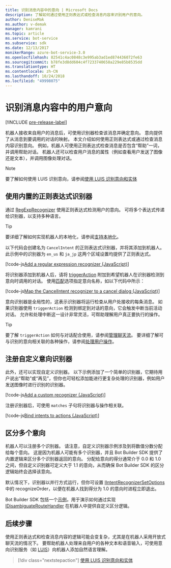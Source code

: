 ```yaml
---
title: 识别消息内容中的意向 | Microsoft Docs
description: 了解如何通过使用正则表达式或检查消息内容来识别用户的意向。
author: DeniseMak
ms.author: v-demak
manager: kamrani
ms.topic: article
ms.service: bot-service
ms.subservice: sdk
ms.date: 12/13/2017
monikerRange: azure-bot-service-3.0
ms.openlocfilehash: 82541c4ac0848c3e995ab3ad1ed874436072fe63
ms.sourcegitcommit: b78fe3d8dd604c4f7233740658a229e85b8535dd
ms.translationtype: HT
ms.contentlocale: zh-CN
ms.lasthandoff: 10/24/2018
ms.locfileid: "49998075"
---
```

# <a name="recognize-user-intent-from-message-content"></a>识别消息内容中的用户意向

[!INCLUDE [pre-release-label](../includes/pre-release-label-v3.md)]

机器人接收来自用户的消息后，可使用识别器检查该消息并确定意向。 意向提供了从消息到要调用的对话的映射。 本文介绍如何使用正则表达式或通过检查消息内容识别意向。 例如，机器人可使用正则表达式检查消息是否包含“帮助”一词，并调用帮助对话。 机器人还可以检查用户消息的属性（例如查看用户发送了图像还是文本），并调用图像处理对话。 

> [!NOTE]
> 要了解如何使用 LUIS 识别意向，请参阅[使用 LUIS 识别意向和实体](bot-builder-nodejs-recognize-intent-luis.md) 


## <a name="use-the-built-in-regular-expression-recognizer"></a>使用内置的正则表达式识别器
通过 [RegExpRecognizer][RegExpRecognizer] 使用正则表达式检测用户的意向。 可将多个表达式传递给识别器，以支持多种语言。 

> [!TIP]
> 要详细了解如何实现机器人的本地化，请参阅[支持本地化](bot-builder-nodejs-localization.md)。

以下代码会创建名为 `CancelIntent` 的正则表达式识别器，并将其添加到机器人。 此示例中的识别器为 `en_us` 和 `ja_jp` 这两个区域设置均提供了正则表达式。 

[!code-js[Add a regular expression recognizer (JavaScript)](../includes/code/node-regex-recognizer.js#addRegexRecognizer)]

将识别器添加到机器人后，请将 [triggerAction][triggerAction] 附加到希望机器人在识别器检测到意向时调用的对话。 使用[匹配][matches]选项指定意向名称，如以下代码中所示：

[!code-js[Map the CancelIntent recognizer to a cancel dialog (JavaScript)](../includes/code/node-regex-recognizer.js#bindCancelDialogToRegexRecognizer)]

意向识别器是全局性的，这表示识别器将运行检查从用户处接收的每条消息。 如果识别器使用 `triggerAction` 检测到绑定到对话的意向，它会触发中断当前活动对话。 允许和处理中断这一设计非常灵活，可帮助理解用户真正要执行的操作。

> [!TIP] 
> 要了解 `triggerAction` 如何与对话配合使用，请参阅[管理聊天流](bot-builder-nodejs-manage-conversation-flow.md)。 要详细了解可与识别的意向相关联的各种操作，请参阅[处理用户操作](bot-builder-nodejs-dialog-actions.md)。

## <a name="register-a-custom-intent-recognizer"></a>注册自定义意向识别器
此外，还可以实现自定义识别器。 以下示例添加了一个简单的识别器，它期待用户说出“帮助”或“再见”，但你也可轻松添加能进行更复杂处理的识别器，例如用户发送图像时进行识别的识别器。 


[!code-js[Add a custom recognizer (JavaScript)](../includes/code/node-howto-recognize-intent.js#addCustomRecognizer)]

注册识别器后，可使用 `matches` 子句将识别器与操作相关联。

[!code-js[Bind intents to actions (JavaScript)](../includes/code/node-howto-recognize-intent.js#bindIntentsToActions)]

## <a name="disambiguate-between-multiple-intents"></a>区分多个意向

机器人可以注册多个识别器。 请注意，自定义识别器示例涉及到将数值分数分配给每个意向。 这是因为机器人可能有多个识别器，并且 Bot Builder SDK 提供了内置逻辑来区分多个识别器返回的意向。 分配给意向的得分通常介于 0.0 和 1.0 之间，但自定义识别器可定义大于 1.1 的意向，从而确保 Bot Builder SDK 的区分逻辑始终会选择该意向。 

默认情况下，识别器以并行方式运行，但你可设置 [IIntentRecognizerSetOptions][IntentRecognizerSetOptions] 中的 recognizeOrder，以便在机器人找到得分为 1.0 的意向时进程立即退出。

Bot Builder SDK 包括一个[示例][DisambiguationSample]，用于演示如何通过实现 [IDisambiguateRouteHandler][IDisambiguateRouteHandler] 在机器人中提供自定义区分逻辑。

## <a name="next-steps"></a>后续步骤
使用正则表达式和检查消息内容的逻辑可能会变复杂，尤其是在机器人采用开放式聊天流的情况下。 要帮助机器人处理来自用户的各种文本和语音输入，可使用意向识别服务（如 [LUIS][LUIS]）向机器人添加自然语言理解。

> [!div class="nextstepaction"]
> [使用 LUIS 识别意向和实体](bot-builder-nodejs-recognize-intent-luis.md)


[LUIS]: https://www.luis.ai/

[triggerAction]: https://docs.botframework.com/en-us/node/builder/chat-reference/classes/_botbuilder_d_.dialog.html#triggeraction

[matches]: https://docs.botframework.com/en-us/node/builder/chat-reference/interfaces/_botbuilder_d_.itriggeractionoptions.html#matches

[node-js-bot-how-to]: bot-builder-nodejs-recognize-intent-luis.md

[LUISAzureDocs]: /azure/cognitive-services/LUIS/Home

[IMessage]: http://docs.botframework.com/en-us/node/builder/chat-reference/interfaces/_botbuilder_d_.imessage

[IntentRecognizerSetOptions]: https://docs.botframework.com/en-us/node/builder/chat-reference/interfaces/_botbuilder_d_.iintentrecognizersetoptions.html

[LuisRecognizer]: https://docs.botframework.com/en-us/node/builder/chat-reference/classes/_botbuilder_d_.luisrecognizer

[LUISSample]: https://aka.ms/v3-js-luisSample

[LUISConcepts]: https://docs.botframework.com/en-us/node/builder/guides/understanding-natural-language/

[DisambiguationSample]: https://aka.ms/v3-js-onDisambiguateRoute

[IDisambiguateRouteHandler]: https://docs.botframework.com/en-us/node/builder/chat-reference/interfaces/_botbuilder_d_.idisambiguateroutehandler.html

[RegExpRecognizer]: https://docs.botframework.com/en-us/node/builder/chat-reference/classes/_botbuilder_d_.regexprecognizer.html

[AlarmBot]: https://aka.ms/v3-js-luisSample
